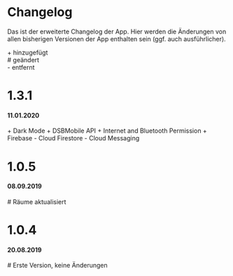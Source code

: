 <h1>Changelog</h1>

Das ist der erweiterte Changelog der App. Hier werden die Änderungen von allen bisherigen Versionen der App enthalten sein (ggf. auch ausführlicher).

\+ hinzugefügt<br>
\# geändert<br>
\- entfernt

<h1>1.3.1</h1>
<h4>11.01.2020</h4>
+ Dark Mode
+ DSBMobile API
+ Internet and Bluetooth Permission
+ Firebase
    - Cloud Firestore
    - Cloud Messaging

<h1>1.0.5</h1>
<h4>08.09.2019</h4>
# Räume aktualisiert 

<h1>1.0.4</h1>
<h4>20.08.2019</h4>
# Erste Version, keine Änderungen<br>